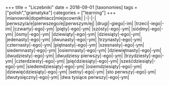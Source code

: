 +++
title = "Liczebniki"
date = 2018-09-01
[taxonomies]
tags = ["polish","gramatyka"]
categories = ["learning"]
+++
|mianownik|dopełniacz|miejscownik|
|-|-|-|
|perwszy/a/e|pierwszego/ej|perwszym/ej|
|drugi|-giego|-im|
|trzeci|-iego|-im|
|czwarty|-ego|-ym|
|pięty|-ego|-ym|
|szósty|-ego|-ym|
|siódmy|-ego|-ym|
|ósmy|-ego|-ym|
|dziewiąty|-ego|-ym|
|dziesiąty|-ego|-ym|
|jedenasty|-ego|-ym|
|dwunasty|-ego|-ym|
|trzynasty|-ego|-ym|
|czternasty|-ego|-ym|
|piętnasty|-ego|-ym|
|szesnasty|-ego|-ym|
|siedemnasty|-ego|-ym|
|osiemnasty|-ego|-ym|
|dziewiętnasty|-ego|-ym|
|dwudziesty|-ego|-ym|
|dwudziesy pierwszy|-ego|-ym|
|trzydziesty|-ego|-ym|
|czterdziesty|-ego|-ym|
|pięćdziesiąty|-ego|-ym|
|sześćdziesiąty|-ego|-ym|
|siedemdziesiąty|-ego|-ym|
|osiemdziesiąty|-ego|-ym|
|dziewięćdziesiąty|-ego|-ym|
|setny|-ego|-ym|
|sto perwszy|-ego|-ym|
|dwutysięczny|-ego|-ym|
|dwa tysiące perwszy|-ego|-ym|
